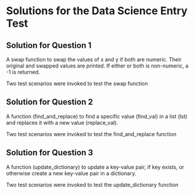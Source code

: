 # Solutions for the Data Science Entry Test

## Solution for Question 1
A swap function to swap the values of x and y if both are numeric. Their original and swapped values are printed. 
If either or both is non-numeric, a -1 is returned.

Two test scenarios were invoked to test the swap function

## Solution for Question 2
A function (find_and_replace) to find a specific value (find_val) in a list (lst) and replaces it with a new value (replace_val).

Two test scenarios were invoked to test the find_and_replace function

## Solution for Question 3
A function (update_dictionary) to update a key-value pair, if key exists, or otherwise create a new key-value pair in a dictionary.

Two test scenarios were invoked to test the update_dictionary function
